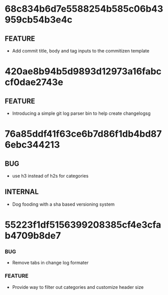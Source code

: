 # 68c834b6d7e5588254b585c06b43959cb54b3e4c

## FEATURE

* Add commit title, body and tag inputs to the commitizen template

# 420ae8b94b5d9893d12973a16fabccf0dae2743e

## FEATURE

* Introducing a simple git log parser bin to help create changelogsg

# 76a85ddf41f63ce6b7d86f1db4bd876ebc344213

## BUG

* use h3 instead of h2s for categories

## INTERNAL

* Dog fooding with a sha based versioning system

# 55223f1df5156399208385cf4e3cfab4709b8de7

### BUG

* Remove tabs in change log formater

### FEATURE

* Provide way to filter out categories and customize header size

